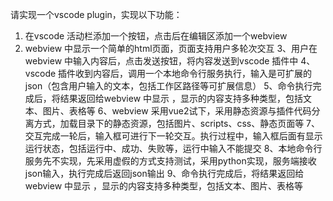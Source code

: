 请实现一个vscode plugin，实现以下功能：
1. 在vscode 活动栏添加一个按钮，点击后在编辑区添加一个webview
2. webview 中显示一个简单的html页面，页面支持用户多轮次交互
3、用户在webview 中输入内容后，点击发送按钮，将内容发送到vscode 插件中
4、vscode 插件收到内容后，调用一个本地命令行服务执行，输入是可扩展的json（包含用户输入的文本，包括工作区路径等可扩展信息）
5、命令执行完成后，将结果返回给webview 中显示 ，显示的内容支持多种类型，包括文本、图片、表格等
6、webview 采用vue2试下，采用静态资源与插件代码分离方式，加载目录下的静态资源，包括图片、scripts、css、静态页面等
7、交互完成一轮后，输入框可进行下一轮交互。执行过程中，输入框后面有显示运行状态，包括运行中、成功、失败等，运行中输入不能提交
8、本地命令行服务先不实现，先采用虚假的方式支持测试，采用python实现，服务端接收json输入，执行完成后返回json输出
9、命令执行完成后，将结果返回给webview 中显示 ，显示的内容支持多种类型，包括文本、图片、表格等
